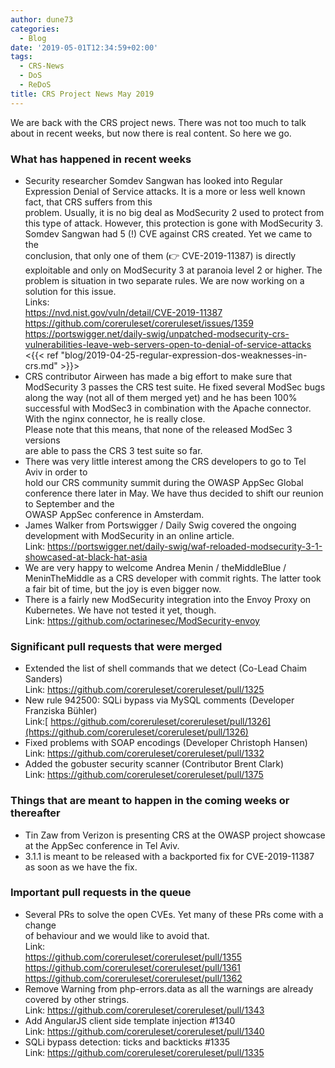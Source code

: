 ```yaml
---
author: dune73
categories:
  - Blog
date: '2019-05-01T12:34:59+02:00'
tags:
  - CRS-News
  - DoS
  - ReDoS
title: CRS Project News May 2019
---
```



We are back with the CRS project news. There was not too much to talk about in recent weeks, but now there is real content. So here we go.

### **What has happened in recent weeks**

- Security researcher Somdev Sangwan has looked into Regular Expression Denial of Service attacks. It is a more or less well known fact, that CRS suffers from this  
    problem. Usually, it is no big deal as ModSecurity 2 used to protect from  
    this type of attack. However, this protection is gone with ModSecurity 3.  
    Somdev Sangwan had 5 (!) CVE against CRS created. Yet we came to the  
    conclusion, that only one of them (👉 CVE-2019-11387) is directly  
    exploitable and only on ModSecurity 3 at paranoia level 2 or higher. The problem is situation in two separate rules. We are now working on a solution for this issue.  
    Links:  
    <https://nvd.nist.gov/vuln/detail/CVE-2019-11387>  
    <https://github.com/coreruleset/coreruleset/issues/1359>  
    <https://portswigger.net/daily-swig/unpatched-modsecurity-crs-vulnerabilities-leave-web-servers-open-to-denial-of-service-attacks>  
    <{{< ref "blog/2019-04-25-regular-expression-dos-weaknesses-in-crs.md" >}}>
- CRS contributor Airween has made a big effort to make sure that ModSecurity 3 passes the CRS test suite. He fixed several ModSec bugs along the way (not all of them merged yet) and he has been 100% successful with ModSec3 in combination with the Apache connector. With the nginx connector, he is really close.  
    Please note that this means, that none of the released ModSec 3 versions  
    are able to pass the CRS 3 test suite so far.
- There was very little interest among the CRS developers to go to Tel Aviv in order to  
    hold our CRS community summit during the OWASP AppSec Global conference there later in May. We have thus decided to shift our reunion to September and the  
    OWASP AppSec conference in Amsterdam.
- James Walker from Portswigger / Daily Swig covered the ongoing development with ModSecurity in an online article.  
    Link: <https://portswigger.net/daily-swig/waf-reloaded-modsecurity-3-1-showcased-at-black-hat-asia>
- We are very happy to welcome Andrea Menin / theMiddleBlue / MeninTheMiddle as a CRS developer with commit rights. The latter took a fair bit of time, but the joy is even bigger now.
- There is a fairly new ModSecurity integration into the Envoy Proxy on Kubernetes. We have not tested it yet, though.  
    Link: <https://github.com/octarinesec/ModSecurity-envoy>

### Significant pull requests that were merged

- Extended the list of shell commands that we detect (Co-Lead Chaim Sanders)  
    Link: <https://github.com/coreruleset/coreruleset/pull/1325>
- New rule 942500: SQLi bypass via MySQL comments (Developer Franziska Bühler)  
    Link:[ https://github.com/coreruleset/coreruleset/pull/1326](https://github.com/coreruleset/coreruleset/pull/1326)
- Fixed problems with SOAP encodings (Developer Christoph Hansen)  
    Link: <https://github.com/coreruleset/coreruleset/pull/1332>
- Added the gobuster security scanner (Contributor Brent Clark)  
    Link: <https://github.com/coreruleset/coreruleset/pull/1375>

### Things that are meant to happen in the coming weeks or thereafter

- Tin Zaw from Verizon is presenting CRS at the OWASP project showcase  
    at the AppSec conference in Tel Aviv.
- 3.1.1 is meant to be released with a backported fix for CVE-2019-11387 as soon as we have the fix.

### Important pull requests in the queue

- Several PRs to solve the open CVEs. Yet many of these PRs come with a change  
    of behaviour and we would like to avoid that.  
    Link:  
    <https://github.com/coreruleset/coreruleset/pull/1355>  
    <https://github.com/coreruleset/coreruleset/pull/1361>  
    <https://github.com/coreruleset/coreruleset/pull/1362>
- Remove Warning from php-errors.data as all the warnings are already  
    covered by other strings.  
    Link: <https://github.com/coreruleset/coreruleset/pull/1343>
- Add AngularJS client side template injection #1340  
    Link: <https://github.com/coreruleset/coreruleset/pull/1340>
- SQLi bypass detection: ticks and backticks #1335  
    Link: <https://github.com/coreruleset/coreruleset/pull/1335>
